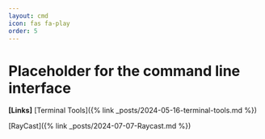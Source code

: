 ```yaml
---
layout: cmd
icon: fas fa-play
order: 5
---
```


# Placeholder for the command line interface

**[Links]**
[Terminal Tools]({% link _posts/2024-05-16-terminal-tools.md %})

[RayCast]({% link _posts/2024-07-07-Raycast.md %})